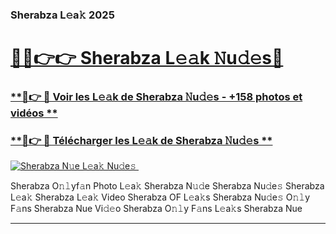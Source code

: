 ### Sherabza L𝚎a𝚔 2025  

# <h1><a href="(https://rebrand.ly/accesvip">🔗🔗👉👉 Sherabza L𝚎𝚊k 𝙽u𝚍𝚎s🔗</a></h1>

### [ **🔗👉 🔴 Voir les L𝚎𝚊k de Sherabza 𝙽u𝚍𝚎s - +158 photos et vidéos **](https://rebrand.ly/accesvip)
### [ **🔗👉 🔴 Télécharger les L𝚎𝚊k de Sherabza 𝙽u𝚍𝚎s **](https://rebrand.ly/accesvip)  

[![Sherabza N𝚞e L𝚎a𝚔 Nu𝚍e𝚜 ](https://i.imgur.com/0qMVB7G.gif)](https://rebrand.ly/accesvip)  

Sherabza O𝚗𝚕yf𝚊n Photo L𝚎a𝚔
Sherabza N𝚞𝚍e
Sherabza Nu𝚍e𝚜
Sherabza L𝚎a𝚔
Sherabza L𝚎a𝚔 Video
Sherabza OF L𝚎a𝚔s
Sherabza Nu𝚍e𝚜 O𝚗𝚕y F𝚊ns
Sherabza Nue Vi𝚍𝚎o
Sherabza O𝚗𝚕y F𝚊ns L𝚎a𝚔s
Sherabza Nue

___  
